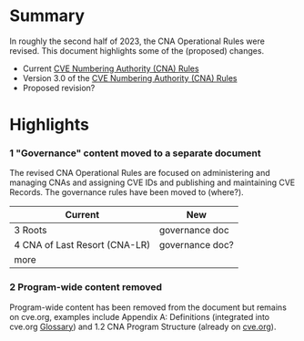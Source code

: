 #  Summary

In roughly the second half of 2023, the CNA Operational Rules were revised. This document highlights some of the (proposed) changes.

* Current [CVE Numbering Authority (CNA) Rules](https://www.cve.org/ResourcesSupport/AllResources/CNARules)
* Version 3.0 of the [CVE Numbering Authority (CNA) Rules](https://www.cve.org/Resources/Roles/Cnas/CNA_Rules_v3.0.pdf)
* Proposed revision?

# Highlights

### 1 "Governance" content moved to a separate document
The revised CNA Operational Rules are focused on administering and managing CNAs and assigning CVE IDs and publishing and maintaining CVE Records. The governance rules have been moved to (where?).

| Current | New |
| --- | --- |
| 3 Roots | governance doc |
| 4 CNA of Last Resort (CNA-LR) | governance doc? |
| more |  |

### 2 Program-wide content removed
Program-wide content has been removed from the document but remains on cve.org, examples include Appendix A: Definitions (integrated into cve.org [Glossary](https://www.cve.org/ResourcesSupport/Glossary)) and 1.2 CNA Program Structure (already on [cve.org](https://www.cve.org/ProgramOrganization/Structure)).
